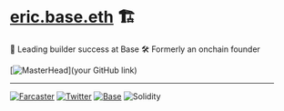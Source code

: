 <div style="background-image: url('https://x.com/0xEricBrown/header_photo'); background-size: cover; padding: 20px;">

# [eric.base.eth](https://base.org/names/eric) 🏗️ 

🔷 Leading builder success at Base
🛠️ Formerly an onchain founder

[![MasterHead]('https://x.com/0xEricBrown/header_photo')](your GitHub link)

---


[![Farcaster](https://img.shields.io/badge/farcaster-ericbrown.eth)](https://warpcast.com/ericbrown.eth)
[![Twitter](https://img.shields.io/badge/Twitter-0xEricBrown-blue?style=flat&logo=twitter)](https://twitter.com/0xEricBrown)
[![Base](https://img.shields.io/badge/Base-Builder-blue?style=flat&logo=ethereum)](https://base.org)
![Solidity](https://img.shields.io/badge/Solidity-%23363636.svg?style=flat&logo=solidity&logoColor=white)

</div>
